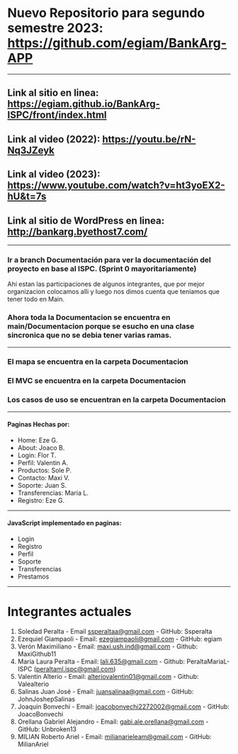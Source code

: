 # Nuevo Repositorio para segundo semestre 2023: https://github.com/egiam/BankArg-APP

---

## Link al sitio en linea: https://egiam.github.io/BankArg-ISPC/front/index.html

## Link al video (2022): https://youtu.be/rN-Nq3JZeyk

## Link al video (2023): https://www.youtube.com/watch?v=ht3yoEX2-hU&t=7s


## Link al sitio de WordPress en linea: http://bankarg.byethost7.com/

---

### Ir a branch Documentación para ver la documentación del proyecto en base al ISPC. (Sprint 0 mayoritariamente)

Ahí estan las participaciones de algunos integrantes, que por mejor organizacion colocamos alli y luego nos dimos cuenta que teniamos que tener todo en Main.

### Ahora toda la Documentacion se encuentra en main/Documentacion porque se esucho en una clase sincronica que no se debia tener varias ramas.

---

### El mapa se encuentra en la carpeta Documentacion

### El MVC se encuentra en la carpeta Documentacion

### Los casos de uso se encuentran en la carpeta Documentacion

---

#### Paginas Hechas por:

- Home: Eze G.
- About: Joaco B.
- Login: Flor T.
- Perfil: Valentin A.
- Productos: Sole P.
- Contacto: Maxi V.
- Soporte: Juan S.
- Transferencias: Maria L.
- Registro: Eze G.

---

#### JavaScript implementado en paginas:
 - Login
 - Registro
 - Perfil
 - Soporte
 - Transferencias
 - Prestamos

---

# Integrantes actuales

1. Soledad Peralta - Email ssperaltaa@gmail.com - GitHub: Ssperalta
2. Ezequiel Giampaoli - Email: ezegiampaoli@gmail.com - GitHub: egiam
3. Verón Maximiliano - Email: maxi.ush.ind@gmail.com - Github: MaxiGithub11
4. Maria Laura Peralta - Email: lali.635@gmail.com - Github: PeraltaMariaL-ISPC (peraltaml.ispc@gmail.com)
5. Valentin Alterio - Email: alteriovalentin01@gmail.com - Github: Valealterio
6. Salinas Juan José - Email: juansalinaa@gmail.com - GitHub: JohnJoshepSalinas
7. Joaquin Bonvechi - Email: joacobonvechi2272002@gmail.com - GitHub: JoacoBonvechi
8. Orellana Gabriel Alejandro - Email: gabi.ale.orellana@gmail.com - GitHub: Unbroken13
9. MILIAN Roberto Ariel - Email: milianarieleam@gmail.com - GitHub: MilianAriel
